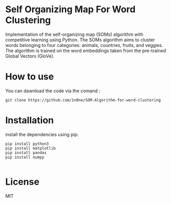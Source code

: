 <h1>Self Organizing Map For Word Clustering</h1>

Implementation of the self-organizing map (SOMs) algorithm with competitive learning using Python. The SOMs algorithm aims to cluster words belonging to four categories: animals, countries, fruits, and veggies. The algorithm is trained on the word embeddings taken from the pre-trained Global Vectors (GloVe).

<h1> How to use </h1>
You can dawnload the code via the comand :

```
git clone https://github.com/1n0ne/SOM-Algorithm-for-word-clustering
```



<h1>Installation </h1>
install the dependencies using pip:

```
pip install python3
pip install matplotlib
pip install pandas
pip install numpy


```



<h1>License </h1>
MIT


